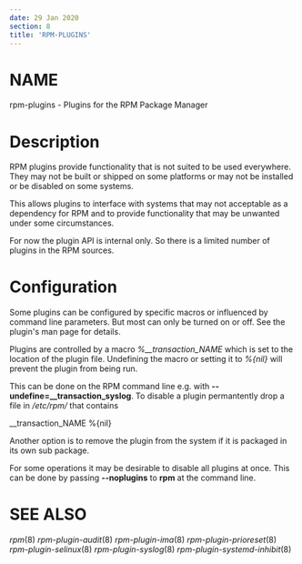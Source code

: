 ```yaml
---
date: 29 Jan 2020
section: 8
title: 'RPM-PLUGINS'
---
```


NAME
====

rpm-plugins - Plugins for the RPM Package Manager

Description
===========

RPM plugins provide functionality that is not suited to be used
everywhere. They may not be built or shipped on some platforms or may
not be installed or be disabled on some systems.

This allows plugins to interface with systems that may not acceptable as
a dependency for RPM and to provide functionality that may be unwanted
under some circumstances.

For now the plugin API is internal only. So there is a limited number of
plugins in the RPM sources.

Configuration
=============

Some plugins can be configured by specific macros or influenced by
command line parameters. But most can only be turned on or off. See the
plugin\'s man page for details.

Plugins are controlled by a macro *%\_\_transaction\_NAME* which is set
to the location of the plugin file. Undefining the macro or setting it
to *%{nil}* will prevent the plugin from being run.

This can be done on the RPM command line e.g. with
**\--undefine=\_\_transaction\_syslog**. To disable a plugin
permantently drop a file in */etc/rpm/* that contains

\_\_transaction\_NAME %{nil}

Another option is to remove the plugin from the system if it is packaged
in its own sub package.

For some operations it may be desirable to disable all plugins at once.
This can be done by passing **\--noplugins** to **rpm** at the command
line.

SEE ALSO
========

*rpm*(8) *rpm-plugin-audit*(8) *rpm-plugin-ima*(8)
*rpm-plugin-prioreset*(8) *rpm-plugin-selinux*(8) *rpm-plugin-syslog*(8)
*rpm-plugin-systemd-inhibit*(8)

